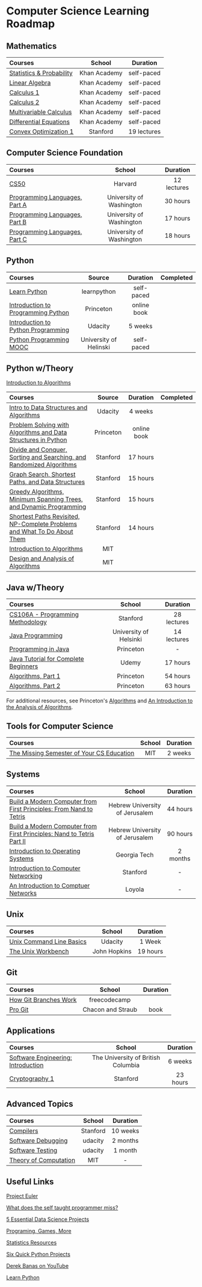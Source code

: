 # Computer Science Learning Roadmap  

## Mathematics 
Courses | School | Duration 
:-- | :--: | :--: 
[Statistics & Probability](https://www.khanacademy.org/math/statistics-probability) | Khan Academy | self-paced 
[Linear Algebra](https://www.khanacademy.org/math/linear-algebra) | Khan Academy | self-paced 
[Calculus 1](https://www.khanacademy.org/math/calculus-1) | Khan Academy | self-paced 
[Calculus 2](https://www.khanacademy.org/math/calculus-2) | Khan Academy | self-paced 
[Multivariable Calculus](https://www.khanacademy.org/math/multivariable-calculus) | Khan Academy | self-paced 
[Differential Equations](https://www.khanacademy.org/math/differential-equations) | Khan Academy | self-paced 
[Convex Optimization 1](https://see.stanford.edu/Course/EE364A) | Stanford | 19 lectures 

## Computer Science Foundation
Courses | School | Duration 
:-- | :--: | :--: 
[CS50](https://cs50.harvard.edu/x/2021/) | Harvard | 12 lectures
[Programming Languages, Part A](https://www.coursera.org/learn/programming-languages) | University of Washington | 30 hours
[Programming Languages, Part B](https://www.coursera.org/learn/programming-languages-part-b) | University of Washington | 17 hours
[Programming Languages, Part C](https://www.coursera.org/learn/programming-languages-part-c) | University of Washington | 18 hours

## Python
Courses | Source | Duration | Completed
:-- | :--: | :--: | :--: 
[Learn Python](https://www.learnpython.org/) | learnpython | self-paced | |
[Introduction to Programming Python](https://introcs.cs.princeton.edu/python/home/) | Princeton | online book | |
[Introduction to Python Programming](https://classroom.udacity.com/courses/ud1110) | Udacity | 5 weeks | |
[Python Programming MOOC](https://programming-22.mooc.fi/) | University of Helinski | self-paced | |


## Python w/Theory

[Introduction to Algorithms](https://www.amazon.com/Introduction-Algorithms-3rd-MIT-Press/dp/0262033844)

Courses | Source | Duration | Completed
:-- | :--: | :--: | :--: 
[Intro to Data Structures and Algorithms](https://www.udacity.com/course/data-structures-and-algorithms-in-python--ud513) | Udacity | 4 weeks | |
[Problem Solving with Algorithms and Data Structures in Python](https://runestone.academy/runestone/books/published/pythonds/index.html) | Princeton | online book | |
[Divide and Conquer, Sorting and Searching, and Randomized Algorithms](https://www.coursera.org/learn/algorithms-divide-conquer?specialization=algorithms) | Stanford | 17 hours
[Graph Search, Shortest Paths, and Data Structures](https://www.coursera.org/learn/algorithms-graphs-data-structures?specialization=algorithms) | Stanford | 15 hours
[Greedy Algorithms, Minimum Spanning Trees, and Dynamic Programming](https://www.coursera.org/learn/algorithms-greedy?specialization=algorithms) | Stanford | 15 hours
[Shortest Paths Revisited, NP-Complete Problems and What To Do About Them](https://www.coursera.org/learn/algorithms-npcomplete?specialization=algorithms) | Stanford | 14 hours
[Introduction to Algorithms](https://ocw.mit.edu/courses/electrical-engineering-and-computer-science/6-006-introduction-to-algorithms-fall-2011/index.htm) | MIT | |
[Design and Analysis of Algorithms](https://ocw.mit.edu/courses/electrical-engineering-and-computer-science/6-046j-design-and-analysis-of-algorithms-spring-2015/index.htm) | MIT |

## Java w/Theory
Courses | School | Duration 
:-- | :--: | :--: 
[CS106A - Programming Methodology](https://see.stanford.edu/Course/CS106A) | Stanford | 28 lectures
[Java Programming](https://java-programming.mooc.fi/part-8) | University of Helsinki  | 14 lectures
[Programming in Java](https://introcs.cs.princeton.edu/java/home/) | Princeton | -
[Java Tutorial for Complete Beginners](https://www.udemy.com/course/java-tutorial/) | Udemy | 17 hours
[Algorithms, Part 1](https://www.coursera.org/learn/algorithms-part1?ranMID=40328&ranEAID=PtFMiHYfEVk&ranSiteID=PtFMiHYfEVk-agOCndO_XKwn0Th8gl.XPg&siteID=PtFMiHYfEVk-agOCndO_XKwn0Th8gl.XPg&utm_content=10&utm_medium=partners&utm_source=linkshare&utm_campaign=PtFMiHYfEVk) | Princeton | 54 hours
[Algorithms, Part 2](https://www.coursera.org/learn/algorithms-part2?ranMID=40328&ranEAID=PtFMiHYfEVk&ranSiteID=PtFMiHYfEVk-R5OANMv3xHEyHVUH0N0LOQ&siteID=PtFMiHYfEVk-R5OANMv3xHEyHVUH0N0LOQ&utm_content=10&utm_medium=partners&utm_source=linkshare&utm_campaign=PtFMiHYfEVk) | Princeton | 63 hours 

For additional resources, see Princeton's [Algorithms](https://algs4.cs.princeton.edu/home/) and [An Introduction to the Analysis of Algorithms](https://aofa.cs.princeton.edu/home/).

## Tools for Computer Science
Courses | School | Duration 
:-- | :--: | :--: 
[The Missing Semester of Your CS Education](https://missing.csail.mit.edu/) | MIT | 2 weeks

## Systems 
Courses | School | Duration 
:-- | :--: | :--:
[Build a Modern Computer from First Principles: From Nand to Tetris](https://www.coursera.org/learn/build-a-computer) | Hebrew University of Jerusalem | 44 hours
[Build a Modern Computer from First Principles: Nand to Tetris Part II](https://www.coursera.org/learn/nand2tetris2?ranMID=40328&ranEAID=PtFMiHYfEVk&ranSiteID=PtFMiHYfEVk-md4phCcnoGwxHLO1x5gQvw&siteID=PtFMiHYfEVk-md4phCcnoGwxHLO1x5gQvw&utm_content=10&utm_medium=partners&utm_source=linkshare&utm_campaign=PtFMiHYfEVk) | Hebrew University of Jerusalem | 90 hours 
[Introduction to Operating Systems](https://www.udacity.com/course/introduction-to-operating-systems--ud923?irclickid=3Vg33vRd5xyLRkFwUx0Mo3cXUkES74XBRwK1xU0&irgwc=1&utm_source=affiliate&utm_medium=&aff=1459666&utm_term=&utm_campaign=__&utm_content=&adid=786224) | Georgia Tech | 2 months
[Introduction to Computer Networking](https://www.youtube.com/playlist?list=PLEAYkSg4uSQ2dr0XO_Nwa5OcdEcaaELSG) | Stanford | -
[An Introduction to Comptuer Networks](http://intronetworks.cs.luc.edu/) | Loyola | -

## Unix
Courses | School | Duration 
:-- | :--: | :--:
[Unix Command Line Basics](https://www.udacity.com/course/linux-command-line-basics--ud595?irclickid=3Vg33vRd5xyLRkFwUx0Mo3cXUkES7-QhRwK1xU0&irgwc=1&utm_source=affiliate&utm_medium=&aff=1459666&utm_term=&utm_campaign=__&utm_content=&adid=786224) | Udacity | 1 Week
[The Unix Workbench](https://www.coursera.org/learn/unix?ranMID=40328&ranEAID=PtFMiHYfEVk&ranSiteID=PtFMiHYfEVk-0lOhCJhhurcfDbTtq7FZEQ&siteID=PtFMiHYfEVk-0lOhCJhhurcfDbTtq7FZEQ&utm_content=10&utm_medium=partners&utm_source=linkshare&utm_campaign=PtFMiHYfEVk) | John Hopkins | 19 hours


## Git 
Courses | School | Duration 
:-- | :--: | :--:
[How Git Branches Work](https://www.freecodecamp.org/news/how-git-branches-work/)| freecodecamp | 
[Pro Git](https://git-scm.com/book/en/v2) | Chacon and Straub | book 

## Applications 
Courses | School | Duration 
:-- | :--: | :--:
[Software Engineering: Introduction](https://www.edx.org/course/software-engineering-introduction) | The University of British Columbia | 6 weeks 
[Cryptography 1](https://www.coursera.org/learn/crypto?ranMID=40328&ranEAID=PtFMiHYfEVk&ranSiteID=PtFMiHYfEVk-jvXG8a1tk37PvhCKoHbROA&siteID=PtFMiHYfEVk-jvXG8a1tk37PvhCKoHbROA&utm_content=10&utm_medium=partners&utm_source=linkshare&utm_campaign=PtFMiHYfEVk) | Stanford | 23 hours


## Advanced Topics 
Courses | School | Duration 
:-- | :--: | :--:
[Compilers](https://www.edx.org/course/compilers) | Stanford | 10 weeks 
[Software Debugging](https://www.udacity.com/course/software-debugging--cs259) | udacity | 2 months
[Software Testing](https://www.udacity.com/course/software-testing--cs258) | udacity | 1 month
[Theory of Computation](http://aduni.org/courses/theory/index.php?view=cw) | MIT | -

## Useful Links

[Project Euler](https://projecteuler.net/)

[What does the self taught programmer miss?](https://medium.com/young-coder/what-does-the-self-taught-programmer-miss-cecce2f71b27)

[5 Essential Data Science Projects](https://www.youtube.com/watch?v=BBDiadC8BvE)

[Programing, Games, More](https://www.youtube.com/c/KGMIT/featured)

[Statistics Resources](https://online.stat.psu.edu/statprogram/graduate-programs)

[Six Quick Python Projects](https://www.youtube.com/watch?v=SqvVm3QiQVk) 

[Derek Banas on YouTube](https://www.youtube.com/user/derekbanas) 

[Learn Python](https://www.learnpython.org/) 

